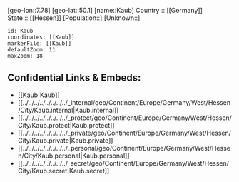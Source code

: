 ﻿---
location: [50.1,7.78] 
mapzoom: [7,12] 
mapmarker: city 
type: City
tags:
- geo/City


SpocWebEntityId: 31352
isDeleted: false
confidential: public

---
[geo-lon::7.78] 
[geo-lat::50.1] 
[name::Kaub] 
Country :: [[Germany]]  
State :: [[Hessen]] 
[Population::] 
[Unknown::] 


```leaflet
id: Kaub
coordinates: [[Kaub]] 
markerFile: [[Kaub]] 
defaultZoom: 11 
maxZoom: 18
```


## Confidential Links & Embeds: 
- [[Kaub|Kaub]]  
- [[../../../../../../../../_internal/geo/Continent/Europe/Germany/West/Hessen/City/Kaub.internal|Kaub.internal]] 
- [[../../../../../../../../_protect/geo/Continent/Europe/Germany/West/Hessen/City/Kaub.protect|Kaub.protect]] 
- [[../../../../../../../../_private/geo/Continent/Europe/Germany/West/Hessen/City/Kaub.private|Kaub.private]] 
- [[../../../../../../../../_personal/geo/Continent/Europe/Germany/West/Hessen/City/Kaub.personal|Kaub.personal]] 
- [[../../../../../../../../_secret/geo/Continent/Europe/Germany/West/Hessen/City/Kaub.secret|Kaub.secret]] 
